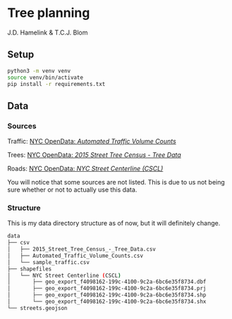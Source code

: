 # Tree planning

J.D. Hamelink & T.C.J. Blom

## Setup

```bash
python3 -m venv venv
source venv/bin/activate
pip install -r requirements.txt
```

## Data

### Sources

Traffic: [NYC OpenData: _Automated Traffic Volume Counts_](https://data.cityofnewyork.us/Transportation/Automated-Traffic-Volume-Counts/7ym2-wayt)

Trees: [NYC OpenData: _2015 Street Tree Census - Tree Data_](https://data.cityofnewyork.us/Environment/2015-Street-Tree-Census-Tree-Data/uvpi-gqnh)

Roads: [NYC OpenData: _NYC Street Centerline (CSCL)_](https://data.cityofnewyork.us/City-Government/NYC-Street-Centerline-CSCL-/exjm-f27b)


You will notice that some sources are not listed.
This is due to us not being sure whether or not to actually use this data.

### Structure

This is my data directory structure as of now, but it will definitely change.

```bash
data
├── csv
│   ├── 2015_Street_Tree_Census_-_Tree_Data.csv
│   ├── Automated_Traffic_Volume_Counts.csv
│   └── sample_traffic.csv
├── shapefiles
│   └── NYC Street Centerline (CSCL)
│       ├── geo_export_f4098162-199c-4100-9c2a-6bc6e35f8734.dbf
│       ├── geo_export_f4098162-199c-4100-9c2a-6bc6e35f8734.prj
│       ├── geo_export_f4098162-199c-4100-9c2a-6bc6e35f8734.shp
│       └── geo_export_f4098162-199c-4100-9c2a-6bc6e35f8734.shx
└── streets.geojson
```
